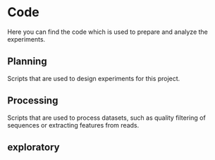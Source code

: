 # Code

Here you can find the code which is used to prepare and analyze the experiments.

## Planning

Scripts that are used to design experiments for this project.

## Processing

Scripts that are used to process datasets, such as quality filtering of sequences or extracting features from reads.

## exploratory

